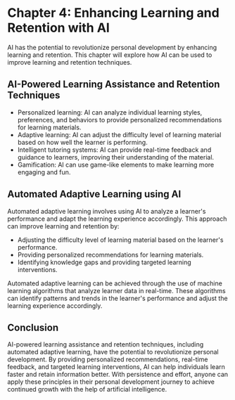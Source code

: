 Chapter 4: Enhancing Learning and Retention with AI
===================================================

AI has the potential to revolutionize personal development by enhancing learning and retention. This chapter will explore how AI can be used to improve learning and retention techniques.

AI-Powered Learning Assistance and Retention Techniques
-------------------------------------------------------

* Personalized learning: AI can analyze individual learning styles, preferences, and behaviors to provide personalized recommendations for learning materials.
* Adaptive learning: AI can adjust the difficulty level of learning material based on how well the learner is performing.
* Intelligent tutoring systems: AI can provide real-time feedback and guidance to learners, improving their understanding of the material.
* Gamification: AI can use game-like elements to make learning more engaging and fun.

Automated Adaptive Learning using AI
------------------------------------

Automated adaptive learning involves using AI to analyze a learner's performance and adapt the learning experience accordingly. This approach can improve learning and retention by:

* Adjusting the difficulty level of learning material based on the learner's performance.
* Providing personalized recommendations for learning materials.
* Identifying knowledge gaps and providing targeted learning interventions.

Automated adaptive learning can be achieved through the use of machine learning algorithms that analyze learner data in real-time. These algorithms can identify patterns and trends in the learner's performance and adjust the learning experience accordingly.

Conclusion
----------

AI-powered learning assistance and retention techniques, including automated adaptive learning, have the potential to revolutionize personal development. By providing personalized recommendations, real-time feedback, and targeted learning interventions, AI can help individuals learn faster and retain information better. With persistence and effort, anyone can apply these principles in their personal development journey to achieve continued growth with the help of artificial intelligence.
